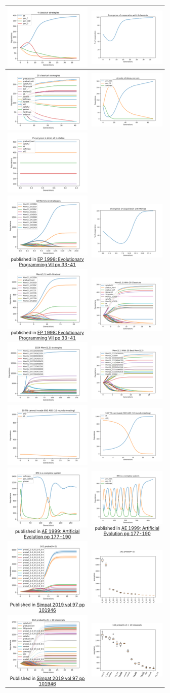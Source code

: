 | ![alt text](plot_4Classicals.png) | ![alt text](plot_4ClassicalsCooperation.png) |
|:-:|:-:|
| ![alt text](plot_Classicals.png) | ![alt text](plot_NastyWins.png) |
| ![alt text](plot_AllStayStable.png) | |
| ![alt text](plot_Mem11.png) published in [EP 1998: Evolutionary Programming VII pp 33-41](https://link.springer.com/chapter/10.1007%2FBFb0040757) | ![alt text](plot_Mem11Cooperation.png) |
| ![alt text](plot_Mem11WithGradual.png) published in [EP 1998: Evolutionary Programming VII pp 33-41](https://link.springer.com/chapter/10.1007%2FBFb0040757)| ![alt text](plot_Mem11WithClassicals.png) |
| ![alt text](plot_Mem12.png) | ![alt text](plot_Mem11With10BestMem12.png) |
| ![alt text](plot_InvasionBefore.png) | ![alt text](plot_InvasionAfter.png) |
| ![alt text](plot_ComplexSystem1.png) published in [AE 1999: Artificial Evolution pp 177-190](https://link.springer.com/chapter/10.1007%2F10721187_13) | ![alt text](plot_ComplexSystem2.png) published in [AE 1999: Artificial Evolution pp 177-190](https://link.springer.com/chapter/10.1007%2F10721187_13)  |
| ![alt text](plot_ProbaK2.png) Published in [Simpat 2019 vol 97 pp 101946](https://doi.org/10.1016/j.simpat.2019.101946) | ![alt text](plot_ProbaK2_boxplot.png) |
| ![alt text](plot_ProbaK2WithClassicals.png) Published in [Simpat 2019 vol 97 pp 101946](https://doi.org/10.1016/j.simpat.2019.101946) | ![alt text](plot_ProbaK2WithClassicals_boxplot.png) |
